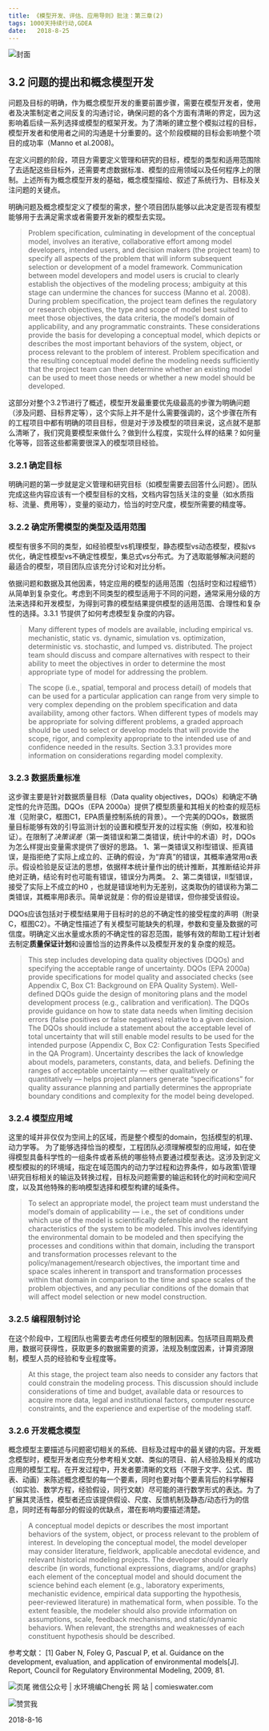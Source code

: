 ```yaml
---
title: 《模型开发、评估、应用导则》批注：第三章(2)
tags: 1000天持续行动,GDEA
date:   2018-8-25
---
```



![封面](http://comieswater-1254012817.cossh.myqcloud.com/comieswater/1534259099598.png)

## 3.2  问题的提出和概念模型开发

问题及目标的明确，作为概念模型开发的重要前置步骤，需要在模型开发者，使用者及决策制定者之间反复的沟通讨论，确保问题的各个方面有清晰的界定，因为这影响着后续一系列选择或模型的框架开发。为了清晰的建立整个模拟过程的目标，模型开发者和使用者之间的沟通是十分重要的。这个阶段模糊的目标会影响整个项目的成功率（Manno et al.2008)。

在定义问题的阶段，项目方需要定义管理和研究的目标，模型的类型和适用范围除了去适配这些目标外，还需要考虑数据标准、模型的应用领域以及任何程序上的限制。上述所有为概念模型开发的基础，概念模型描绘、叙述了系统行为、目标及关注问题的关键点。

明确问题及概念模型定义了模型的需求，整个项目团队能够以此决定是否现有模型能够用于去满足需求或者需要开发新的模型去实现。

>Problem specification, culminating in development of the conceptual model, involves an iterative, collaborative effort among model developers, intended users, and decision makers (the project team) to specify all aspects of the problem that will inform subsequent selection or development of a model framework. Communication between model developers and model users is crucial to clearly establish the objectives of the modeling process; ambiguity at this stage can undermine the chances for success (Manno et al. 2008).
>During problem specification, the project team defines the regulatory or research objectives, the type and scope of model best suited to meet those objectives, the data criteria, the model’s domain of applicability, and any programmatic constraints. These considerations provide the basis for developing a conceptual model, which depicts or describes the most important behaviors of the system, object, or process relevant to the problem of interest. Problem specification and the resulting conceptual model define the modeling needs sufficiently that the project team can then determine whether an existing model can be used to meet those needs or whether a new model should be developed.


这部分对整个3.2节进行了概述，模型开发最重要优先级最高的步骤为明确问题（涉及问题、目标界定等），这个实际上并不是什么需要强调的，这个步骤在所有的工程项目中都有明确的项目目标，但是对于涉及模型的项目来说，这点就不是那么清晰了，我们究竟要模型来做什么？做到什么程度，实现什么样的结果？如何量化等等，回答这些都需要很深入的模型项目经验。

### 3.2.1 确定目标
明确问题的第一步就是定义管理和研究目标（如模型需要去回答什么问题）。团队完成这些内容应该有一个模型目标的文档，文档内容包括关注的变量（如水质指标、流量、费用等），变量的驱动力，恰当的时空尺度，模型所需要的精度等。

### 3.2.2 确定所需模型的类型及适用范围
模型有很多不同的类型，如经验模型vs机理模型，静态模型vs动态模型，模拟vs优化，确定性模型vs不确定性模型，集总式vs分布式。为了选取能够解决问题的最适合的模型，项目团队应该充分讨论和对比分析。

依据问题和数据及其他因素，特定应用的模型的适用范围（包括时空和过程细节）从简单到复杂变化。考虑到不同类型的模型适用于不同的问题，通常采用分级的方法来选择和开发模型，为得到可靠的模型结果提供模型的适用范围、合理性和复杂性的选择。3.3.1 节提供了如何考虑模型复杂度的内容。

>Many different types of models are available, including empirical vs. mechanistic, static vs. dynamic, simulation vs. optimization, deterministic vs. stochastic, and lumped vs. distributed. The project team should discuss and compare alternatives with respect to their ability to meet the objectives in order to determine the most appropriate type of model for addressing the problem.

>The scope (i.e., spatial, temporal and process detail) of models that can be used for a particular application can range from very simple to very complex depending on the problem specification and data availability, among other factors. When different types of models may be appropriate for solving different problems, a graded approach should be used to select or develop models that will provide the scope, rigor, and complexity appropriate to the intended use of and confidence needed in the results. Section 3.3.1 provides more information on considerations regarding model complexity.



### 3.2.3 数据质量标准
这步骤主要是针对数据质量目标（Data quality objectives，DQOs）和确定不确定性的允许范围。DQOs（EPA 2000a）提供了模型质量和其相关的检查的规范标准（见附录C，框图C1，EPA质量控制系统的背景）。一个完美的DQOs，数据质量目标能够有效的引导监测计划的设置和模型开发的过程实施（例如，校准和验证）。在限制了*决策误差*（第一类错误和第二类错误，统计中的术语）时，DQOs为怎么样提出变量需求提供了很好的思路。
	1、第一类错误又称Ⅰ型错误、拒真错误，是指拒绝了实际上成立的、正确的假设，为“弃真”的错误，其概率通常用α表示。假设检验是反证法的思想，依据样本统计量作出的统计推断，其推断结论并非绝对正确，结论有时也可能有错误，错误分为两类。
	2、第二类错误，Ⅱ型错误，接受了实际上不成立的H0 ，也就是错误地判为无差别，这类取伪的错误称为第二类错误，其概率用β表示。简单说就是：你的假设是错误，但你接受该假设。

DQOs应该包括对于模型结果用于目标时的总的不确定性的接受程度的声明（附录C，框图C2）。不确定性描述了有关模型可能缺失的机理，参数和变量及数据的可信度。明确定义出水量或水质的不确定性的容忍范围，能够有效的帮助工程计划者去制定**质量保证计划**和设置恰当的边界条件以及模型开发的复杂度的规范。

>This step includes developing data quality objectives (DQOs) and specifying the acceptable range of uncertainty. DQOs (EPA 2000a) provide specifications for model quality and associated checks (see Appendix C, Box C1: Background on EPA Quality System). Well-defined DQOs guide the design of monitoring plans and the model development process (e.g., calibration and verification). The DQOs provide guidance on how to state data needs when limiting decision errors (false positives or false negatives) relative to a given decision. The DQOs should include a statement about the acceptable level of total uncertainty that will still enable model results to be used for the intended purpose (Appendix C, Box C2: Configuration Tests Specified in the QA Program). Uncertainty describes the lack of knowledge about models, parameters, constants, data, and beliefs. Defining the ranges of acceptable uncertainty — either qualitatively or quantitatively — helps project planners generate “specifications” for quality assurance planning and partially determines the appropriate boundary conditions and complexity for the model being developed.

### 3.2.4 模型应用域
这里的域并非仅仅为空间上的区域，而是整个模型的domain，包括模型的机理、动力学等。
为了能够选择恰当的模型，工程团队必须理解模型的应用域，如在使得模型具备科学性的一组条件或者系统的哪些特点要通过模型表达。这涉及到定义模型模拟的的环境域，指定在域范围内的动力学过程和边界条件，如与政策\管理\研究目标相关的输运及转换过程，目标及问题需要的输运和转化的时间和空间尺度，以及其他特殊的影响模型选择和模型构建的域条件。

>To select an appropriate model, the project team must understand the model’s domain of applicability — i.e., the set of conditions under which use of the model is scientifically defensible and the relevant characteristics of the system to be modeled. This involves identifying the environmental domain to be modeled and then specifying the processes and conditions within that domain, including the transport and transformation processes relevant to the policy/management/research objectives, the important time and space scales inherent in transport and transformation processes within that domain in comparison to the time and space scales of the problem objectives, and any peculiar conditions of the domain that will affect model selection or new model construction.

### 3.2.5 编程限制讨论
在这个阶段中，工程团队也需要去考虑任何模型的限制因素。包括项目周期及费用，数据可获得性，获取更多的数据需要的资源，法规及制度因素，计算资源限制，模型人员的经验和专业程度等。

>At this stage, the project team also needs to consider any factors that could constrain the modeling process. This discussion should include considerations of time and budget, available data or resources to acquire more data, legal and institutional factors, computer resource constraints, and the experience and expertise of the modeling staff.

### 3.2.6 开发概念模型
概念模型主要描述与问题密切相关的系统、目标及过程中的最关键的内容。开发概念模型时，模型开发者应充分参考相关文献、类似的项目、前人经验及相关的成功应用的模型工程。在开发过程中，开发者要清晰的文档（不限于文字、公式、图表、动画）来陈述概念模型的每一个要素，同时也要对每个要素背后的科学解释（如实验、数学方程，经验假设，同行文献）尽可能的进行数学形式的表达。为了扩展其灵活性，模型者还应该提供假设、尺度、反馈机制及静态/动态行为的信息，同时还有每部分的假设的优缺点，潜在影响均要描述清楚。

>A conceptual model depicts or describes the most important behaviors of the system, object, or process relevant to the problem of interest. In developing the conceptual model, the model developer may consider literature, fieldwork, applicable anecdotal evidence, and relevant historical modeling projects. The developer should clearly describe (in words, functional expressions, diagrams, and/or graphs) each element of the conceptual model and should document the science behind each element (e.g., laboratory experiments, mechanistic evidence, empirical data supporting the hypothesis, peer-reviewed literature) in mathematical form, when possible. To the extent feasible, the modeler should also provide information on assumptions, scale, feedback mechanisms, and static/dynamic behaviors. When relevant, the strengths and weaknesses of each constituent hypothesis should be described.










参考文献：
[1] Gaber N, Foley G, Pascual P, et al. Guidance on the development, evaluation, and application of environmental models[J]. Report, Council for Regulatory Environmental Modeling, 2009, 81.


![页尾](http://comieswater-1254012817.cossh.myqcloud.com/页尾识别new-2017-09-22.png)
微信公众号 | 水环境编Cheng长
网          站 | comieswater.com


![赞赏我](http://comieswater-1254012817.cossh.myqcloud.com/IMG_3077.JPG)

 2018-8-16

